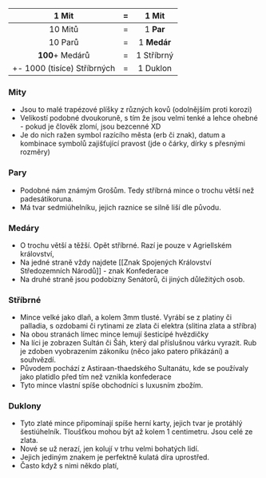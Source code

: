 |            1 Mit            |  =  |  1 **Mit**  |
| :-------------------------: | :-: | :---------: |
|           10 Mitů           |  =  |  1 **Par**  |
|           10 Parů           |  =  | 1 **Medár** |
|       **100**+ Medárů       |  =  | 1 Stříbrný  |
| +- 1000 (tisíce) Stříbrných |  =  |  1 Duklon   |

### Mity 
- Jsou to malé trapézové plíšky z různých kovů (odolnějším proti korozi) 
- Velikostí podobné dvoukoruně, s tím že jsou velmi tenké a lehce ohebné - pokud je člověk zlomí, jsou bezcenné XD
- Je do nich ražen symbol razícího města (erb či znak), datum a kombinace symbolů zajišťující pravost (jde o čárky, dírky s přesnými rozměry)
### Pary
- Podobné nám známým Grošům. Tedy stříbrná mince o trochu větší než padesátikoruna.
- Má tvar sedmiúhelníku, jejich raznice se silně liší dle původu. 
### Medáry
- O trochu větší a těžší. Opět stříbrné. Razí je pouze v Agriellském království,
- Na jedné straně vždy najdete [[Znak Spojených Království Středozemních Národů]] - znak Konfederace
- Na druhé straně jsou podobizny Senátorů, či jiných důležitých osob.
### Stříbrné
- Mince velké jako dlaň, a kolem 3mm tlusté. Vyrábí se z platiny či palladia, s ozdobami či rytinami ze zlata či elektra (slitina zlata a stříbra) 
- Na obou stranách límec mince lemují šesticípé hvězdičky
- Na líci je zobrazen Sultán či Šáh, který dal příslušnou várku vyrazit. Rub je zdoben vyobrazením zákoníku (něco jako patero přikázání) a souhvězdí.
- Původem pochází z Astiraan-thaedského Sultanátu, kde se používaly jako platidlo před tím než vznikla konfederace
- Tyto mince vlastní spíše obchodníci s luxusním zbožím.
### Duklony
-  Tyto zlaté mince připomínají spíše herní karty, jejich tvar je protáhlý šestiúhelník. Tloušťkou mohou být až kolem 1 centimetru. Jsou celé ze zlata.
- Nové se už nerazí, jen kolují v trhu velmi bohatých lidí.
- Jejich jediným znakem je perfektně kulatá díra uprostřed.
- Často když s nimi někdo platí, 